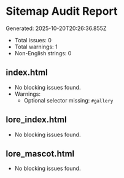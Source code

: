 # Sitemap Audit Report

Generated: 2025-10-20T20:26:36.855Z

* Total issues: 0
* Total warnings: 1
* Non-English strings: 0

## index.html

- No blocking issues found.
- Warnings:
  - Optional selector missing: `#gallery`

## lore_index.html

- No blocking issues found.

## lore_mascot.html

- No blocking issues found.
